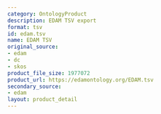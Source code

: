 ```yaml
---
category: OntologyProduct
description: EDAM TSV export
format: tsv
id: edam.tsv
name: EDAM TSV
original_source:
- edam
- dc
- skos
product_file_size: 1977072
product_url: https://edamontology.org/EDAM.tsv
secondary_source:
- edam
layout: product_detail
---
```

